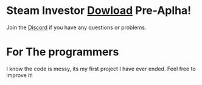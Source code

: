 # Steam Investor [Dowload](http://download1649.mediafire.com/5kb5pe5967lg/si5ku94ddr7848g/Setup.msi) Pre-Aplha!
 
Join the [Discord](https://discord.gg/x4kuTWW) if you have any questions or problems.

# For The programmers
I know the code is messy, its my first project I have ever ended.
Feel free to improve it!

